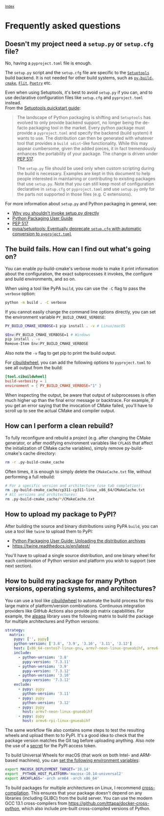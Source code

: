 <small>[Index](index.html)</small>

# Frequently asked questions

## Doesn't my project need a `setup.py` or `setup.cfg` file?

No, having a `pyproject.toml` file is enough.

The `setup.py` script and the `setup.cfg` file are specific to the
[`Setuptools`](https://setuptools.pypa.io/)
build backend. It is not needed for other build systems, such as
[`py-build-cmake`](https://github.com/tttapa/py-build-cmake),
[`Flit`](https://flit.pypa.io/en/latest/), [`Poetry`](https://python-poetry.org/)
etc.

Even when using Setuptools, it's best to avoid `setup.py` if you can, and to use
declarative configuration files like `setup.cfg` and `pyproject.toml` instead.  
From the [Setuptools quickstart guide](https://setuptools.pypa.io/en/latest/userguide/quickstart.html):

> The landscape of Python packaging is shifting and `Setuptools` has evolved to
> only provide backend support, no longer being the de-facto packaging tool in 
> the market. Every python package must provide a `pyproject.toml` and specify
> the backend (build system) it wants to use. The distribution can then be
> generated with whatever tool that provides a `build sdist`-like functionality.
> While this may appear cumbersome, given the added pieces, it in fact
> tremendously enhances the portability of your package. The change is driven
> under [PEP 517](https://peps.python.org/pep-0517/#build-requirements).

> The `setup.py` file should be used only when custom scripting during the build
> is necessary. Examples are kept in this document to help people interested in
> maintaining or contributing to existing packages that use `setup.py`.
> Note that you can still keep most of configuration declarative in `setup.cfg`
> or `pyproject.toml` and use `setup.py` only for the parts not supported in
> those files (e.g. C extensions).

For more information about `setup.py` and Python packaging in general, see:
 - [Why you shouldn't invoke setup.py directly](https://blog.ganssle.io/articles/2021/10/setup-py-deprecated.html)
 - [Python Packaging User Guide](https://packaging.python.org/en/latest/)
 - [PEP 517](https://peps.python.org/pep-0517)
 - [pypa/setuptools: Eventually deprecate `setup.cfg` with automatic conversion to `pyproject.toml`](https://github.com/pypa/setuptools/issues/3214)

## The build fails. How can I find out what's going on?

You can enable py-build-cmake's verbose mode to make it print information about
the configuration, the exact subprocesses it invokes, the configure and build 
environments, and so on.

When using a tool like PyPA `build`, you can use the `-C` flag to pass the 
`verbose` option:
```sh
python -m build . -C verbose
```

If you cannot easily change the command line options directly, you
can set the environment variable `PY_BUILD_CMAKE_VERBOSE`:
```sh
PY_BUILD_CMAKE_VERBOSE=1 pip install . -v # Linux/macOS
```
```sh
$Env:PY_BUILD_CMAKE_VERBOSE=1 # Windows
pip install . -v
Remove-Item Env:PY_BUILD_CMAKE_VERBOSE
```
Also note the `-v` flag to get pip to print the build output.

For [cibuildwheel](https://github.com/pypa/cibuildwheel), you can add the
following options to `pyproject.toml` to see all output from the build:
```toml
[tool.cibuildwheel]
build-verbosity = 1
environment = { PY_BUILD_CMAKE_VERBOSE="1" }
```

When inspecting the output, be aware that output of subprocesses is often much
higher up than the final error message or backtrace. For example, if you get an
error saying that the invocation of CMake failed, you'll have to scroll up to
see the actual CMake and compiler output.

## How can I perform a clean rebuild?

To fully reconfigure and rebuild a project (e.g. after changing the CMake
generator, or after modifying environment variables like `CFLAGS` that affect
the initialization of CMake cache variables), simply remove py-build-cmake's
cache directory:
```sh
rm -r .py-build-cmake_cache
```
Often times, it is enough to simply delete the `CMakeCache.txt` file, without
performing a full rebuild:
```sh
# For a specific version and architecture (use tab completion):
rm .py-build-cmake_cache/cp311-cp311-linux_x86_64/CMakeCache.txt
# All versions and architectures:
rm .py-build-cmake_cache/*/CMakeCache.txt
```

## How to upload my package to PyPI?

After building the source and binary distributions using PyPA `build`, you can
use a tool like `twine` to upload them to PyPI:
- [Python Packaging User Guide: Uploading the distribution archives](https://packaging.python.org/en/latest/tutorials/packaging-projects/#uploading-the-distribution-archives)
- https://twine.readthedocs.io/en/latest/

You'll have to upload a single source distribution, and one binary wheel for
each combination of Python version and platform you wish to support
(see next section).

## How to build my package for many Python versions, operating systems, and architectures?

You can use a tool like [cibuildwheel](https://github.com/pypa/cibuildwheel) to
automate the build process for this large matrix of platform/version
combinations. Continuous integration providers like GitHub Actions also provide
job matrix capabilities. For example, the [alpaqa](https://github.com/kul-optec/alpaqa/blob/bac0067c312a781c444204d0918339f4cb35ab1c/.github/workflows/wheel.yml#L75-L173)
library uses the following matrix to build the package for multiple
architectures and Python versions:

```yaml
strategy:
  matrix:
    pypy: ['', pypy]
    python-version: ['3.8', '3.9', '3.10', '3.11', '3.12']
    host: [x86_64-centos7-linux-gnu, armv7-neon-linux-gnueabihf, armv6-rpi-linux-gnueabihf, aarch64-rpi3-linux-gnu]
    include:
      - python-version: '3.8'
        pypy-version: '7.3.11'
      - python-version: '3.9'
        pypy-version: '7.3.12'
      - python-version: '3.10'
        pypy-version: '7.3.12'
    exclude:
      - pypy: pypy
        python-version: '3.11'
      - pypy: pypy
        python-version: '3.12'
      - pypy: pypy
        host: armv7-neon-linux-gnueabihf
      - pypy: pypy
        host: armv6-rpi-linux-gnueabihf
```

The same workflow file also contains some steps to test the resulting wheels and
upload them to to PyPI. It's a good idea to check that the package version
matches the Git tag before uploading anything. Also note the use of a [secret](https://docs.github.com/en/actions/security-guides/encrypted-secrets)
for the PyPI access token.

To build Universal Wheels for macOS (that work on both Intel- and ARM-based
machines), you can [set the following environment variables](https://github.com/pypa/cibuildwheel/blob/d018570bc4bdc792a1c7ba1e720d118686fa145b/cibuildwheel/macos.py#L250-L252):

```sh
export MACOSX_DEPLOYMENT_TARGET='10.14'
export _PYTHON_HOST_PLATFORM='macosx-10.14-universal2'
export ARCHFLAGS='-arch arm64 -arch x86_64'
```

To build packages for multiple architectures on Linux, I recommend [cross-compilation](./Cross-compilation.html).
This ensures that your package doesn't depend on any libraries (including GLIBC)
from the build server. You can use the modern GCC 13.1 cross-compilers from
<https://github.com/tttapa/docker-cross-python>, which also include pre-built
cross-compiled versions of Python.
